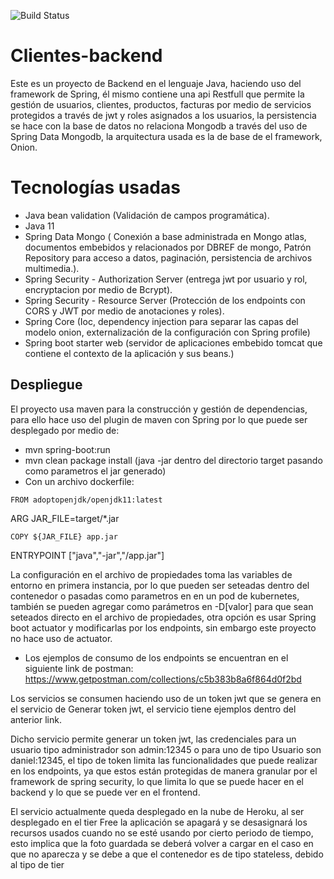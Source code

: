 ![Build Status](https://travis-ci.org/ExampleDriven/swagger-java-spring-example.svg)

# Clientes-backend

Este es un proyecto de Backend en el lenguaje Java, haciendo uso del framework de Spring, él mismo contiene una api Restfull que permite la gestión de usuarios, clientes, productos, facturas por medio de servicios protegidos a través de jwt y roles asignados a los usuarios, la persistencia se hace con la base de datos no relaciona Mongodb a través del uso de Spring Data Mongodb, la arquitectura usada es la de base de el framework, Onion.


# Tecnologías usadas

- Java bean validation (Validación de campos programática).
- Java 11
- Spring Data Mongo ( Conexión a base administrada en Mongo atlas, documentos embebidos y relacionados por DBREF de mongo, Patrón Repository para acceso a datos, paginación, persistencia de archivos multimedia.).
- Spring Security - Authorization Server (entrega jwt por usuario y rol, encryptacion por medio de Bcrypt).
- Spring Security - Resource Server (Protección de los endpoints con CORS y JWT por medio de anotaciones y roles).
- Spring Core (Ioc, dependency injection para separar las capas del modelo onion, externalización de la configuración con Spring profile)
- Spring boot starter web (servidor de aplicaciones embebido tomcat que contiene el contexto de la aplicación y sus beans.)  

## Despliegue

El proyecto usa maven para la construcción y gestión de dependencias, para ello hace uso del plugin de maven con Spring por lo que puede ser desplegado por medio de:

- mvn spring-boot:run 
- mvn clean package install (java -jar dentro del directorio target pasando como parametros el jar generado)
- Con un archivo dockerfile:

```
FROM adoptopenjdk/openjdk11:latest
```
ARG JAR_FILE=target/*.jar
```
COPY ${JAR_FILE} app.jar
```
ENTRYPOINT ["java","-jar","/app.jar"]


La configuración en el archivo de propiedades toma las variables de entorno en primera instancia, por lo que pueden ser seteadas dentro del contenedor o pasadas como parametros en en un pod de kubernetes, también se pueden agregar como parámetros en -D[valor] para que sean seteados directo en el archivo de propiedades, otra opción es usar Spring boot actuator y modificarlas por los endpoints, sin embargo este proyecto no hace uso de actuator.


- Los ejemplos de consumo de los endpoints se encuentran en el siguiente link de postman:
https://www.getpostman.com/collections/c5b383b8a6f864d0f2bd

Los servicios se consumen haciendo uso de un token jwt que se genera en el servicio de Generar token jwt, el servicio tiene ejemplos dentro del anterior link.

Dicho servicio permite generar un token jwt, las credenciales para un usuario tipo administrador son admin:12345 o para uno de tipo Usuario son daniel:12345, el tipo de token limita las funcionalidades que puede realizar en los endpoints, ya que estos están protegidas de manera granular por el framework de spring security, lo que limita lo que se puede hacer en el backend y lo que se puede ver en el frontend.


El servicio actualmente queda desplegado en la nube de Heroku, al ser desplegado en el tier Free la aplicación se apagará y se desasignará los recursos usados cuando no se esté usando por cierto periodo de tiempo, esto implica que la foto guardada se deberá volver a cargar en el caso en que no aparecza y se debe a que el contenedor es de tipo stateless, debido al tipo de tier
